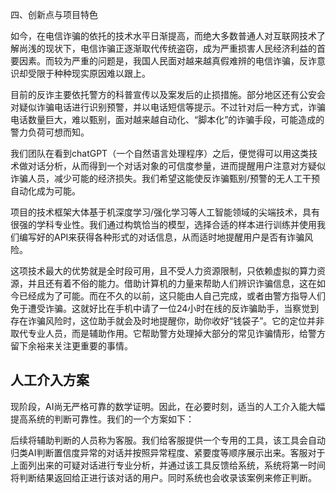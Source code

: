 四、创新点与项目特色

如今，在电信诈骗的依托的技术水平日渐提高，而绝大多数普通人对互联网技术了解尚浅的现状下，电信诈骗正逐渐取代传统盗窃，成为严重损害人民经济利益的首要因素。而较为严重的问题是，我国人民面对越来越真假难辨的电信诈骗，反诈意识却受限于种种现实原因难以跟上。

目前的反诈主要依托警方的科普宣传以及案发后的止损措施。部分地区还有公安会对疑似诈骗电话进行识别预警，并以电话短信等提示。不过针对后一种方式，诈骗电话数量巨大，难以甄别，面对越来越自动化、“脚本化”的诈骗手段，可能造成的警力负荷可想而知。

我们团队在看到chatGPT（一个自然语言处理程序）之后，便觉得可以用这类技术做对话分析，从而得到一个对话对象的可信度参量，进而提醒用户注意对方疑似诈骗人员，减少可能的经济损失。我们希望这能使反诈骗甄别/预警的无人工干预自动化成为可能。

项目的技术框架大体基于机深度学习/强化学习等人工智能领域的尖端技术，具有很强的学科专业性。我们通过构筑恰当的模型，选择合适的样本进行训练并使用我们编写好的API来获得各种形式的对话信息，从而适时地提醒用户是否有诈骗风险。

这项技术最大的优势就是全时段可用，且不受人力资源限制，只依赖虚拟的算力资源，并且还有着不俗的能力。借助计算机的力量来帮助人们辨识诈骗信息，这在如今已经成为了可能。而在不久的以前，这只能由人自己完成，或者由警方指导人们免于遭受诈骗。这就好比在手机中请了一位24小时在线的反诈骗助手，当察觉到存在诈骗风险时，这位助手就会及时地提醒你，助你收好“钱袋子”。它的定位并非取代专业人员，而是辅助作用。它帮助警方处理掉大部分的常见诈骗情形，给警方留下余裕来关注更重要的事情。

## 人工介入方案

现阶段，AI尚无严格可靠的数学证明。因此，在必要时刻，适当的人工介入能大幅提高系统的判断可靠性。我们的一个方案如下：

后续将辅助判断的人员称为客服。我们给客服提供一个专用的工具，该工具会自动归类AI判断置信度异常的对话并按照异常程度、紧要度等顺序展示出来。客服对于上面列出来的可疑对话进行专业分析，并通过该工具反馈给系统，系统将第一时间将判断结果返回给正进行该对话的用户。同时系统也会收录该案例来修正判断。